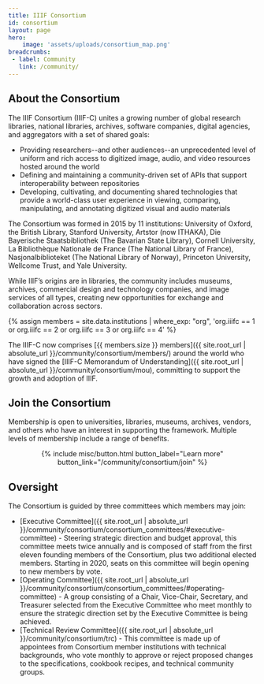 ```yaml
---
title: IIIF Consortium
id: consortium
layout: page
hero:
    image: 'assets/uploads/consortium_map.png'
breadcrumbs:
 - label: Community
   link: /community/
---
```

## About the Consortium

The IIIF Consortium (IIIF-C) unites a growing number of global research libraries, national libraries, archives, software companies, digital agencies, and aggregators with a set of shared goals:

*   Providing researchers--and other audiences--an unprecedented level of uniform and rich access to digitized image, audio, and video resources hosted around the world
*   Defining and maintaining a community-driven set of APIs that support interoperability between repositories
*   Developing, cultivating, and documenting shared technologies that provide a world-class user experience in viewing, comparing, manipulating, and annotating digitized visual and audio materials

The Consortium was formed in 2015 by 11 institutions: University of Oxford, the British Library, Stanford University, Artstor (now ITHAKA), Die Bayerische Staatsbibliothek (The Bavarian State Library), Cornell University, La Bibliothèque Nationale de France (The National Library of France), Nasjonalbiblioteket (The National Library of Norway), Princeton University, Wellcome Trust, and Yale University.

While IIIF’s origins are in libraries, the community includes museums, archives, commercial design and technology companies, and image services of all types, creating new opportunities for exchange and collaboration across sectors.

{% assign members = site.data.institutions | where_exp: "org", 'org.iiifc == 1 or org.iiifc == 2 or org.iiifc == 3 or org.iiifc == 4' %}

The IIIF-C now comprises [{{ members.size }} members]({{ site.root_url | absolute_url }}/community/consortium/members/) around the world who have signed the [IIIF-C Memorandum of Understanding]({{ site.root_url | absolute_url }}/community/consortium/mou), committing to support the growth and adoption of IIIF. 

## Join the Consortium
Membership is open to universities, libraries, museums, archives, vendors, and others who have an interest in supporting the framework. Multiple levels of membership include a range of benefits.
<br>
<center>{% include misc/button.html button_label="Learn more" button_link="/community/consortium/join" %}</center>

## Oversight
The Consortium is guided by three committees which members may join:

*   [Executive Committee]({{ site.root_url | absolute_url }}/community/consortium/consortium_committees/#executive-committee) - Steering strategic direction and budget approval, this committee meets twice annually and is composed of staff from the first eleven founding members of the Consortium, plus two additional elected members. Starting in 2020, seats on this committee will begin opening to new members by vote.
*   [Operating Committee]({{ site.root_url | absolute_url }}/community/consortium/consortium_committees/#operating-committee) - A group consisting of a Chair, Vice-Chair, Secretary, and Treasurer selected from the Executive Committee who meet monthly to ensure the strategic direction set by the Executive Committee is being achieved.
*   [Technical Review Committee]({{ site.root_url | absolute_url }}/community/consortium/trc) - This committee is made up of appointees from Consortium member institutions with technical backgrounds, who vote monthly to approve or reject proposed changes to the specifications, cookbook recipes, and technical community groups.